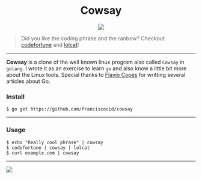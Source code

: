 
<h1 align="center">Cowsay</h1>
<p align="center"><img src="https://i.imgur.com/IKZ0PSH.png"/></p>

> Did you like the coding phrase and the ranbow? Checkout [codefortune](https://github.com/franciscocid/codefortune) and [lolcat](https://github.com/franciscocid/lolcat)!

---
**Cowsay** is a clone of the well known linux program also called `Cowsay` in `golang`.
I wrote it as an exercise to learn `go` and also know a little bit more about the Linux tools.
Special thanks to [Flavio Copes](https://flaviocopes.com/) for writting several articles about Go.

### Install
```
$ go get https://github.com/franciscocid/cowsay
```
---
### Usage
```
$ echo "Really cool phrase" | cowsay
$ codefortune | cowsay | lolcat
$ curl example.com | cowsay
```
---
<img src="https://golang.org/lib/godoc/images/footer-gopher.jpg"/>
